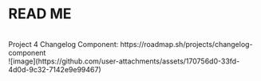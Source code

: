 # READ ME
<br>
Project 4 Changelog Component: https://roadmap.sh/projects/changelog-component
<br>
![image](https://github.com/user-attachments/assets/170756d0-33fd-4d0d-9c32-7142e9e99467)
